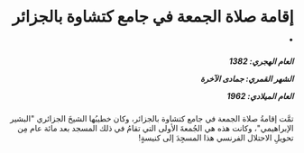 <h1 dir="rtl">إقامة صلاة الجمعة في جامع كتشاوة بالجزائر .</h1>

<h5 dir="rtl">العام الهجري:  1382

الشهر القمري: جمادى الآخرة

العام الميلادي: 1962</h5>

<p dir="rtl">تمَّت إقامةُ صلاة الجمعة في جامع كتشاوة بالجزائر، وكان خطيبُها الشيخَ الجزائري "البشير الإبراهيمي"، وكانت هذه هي الجُمعةَ الأولى التي تقامُ في ذلك المسجد بعد مائة عام مِن تحويلِ الاحتلال الفرنسي هذا المسجِدَ إلى كنيسةٍ!</p></br>
